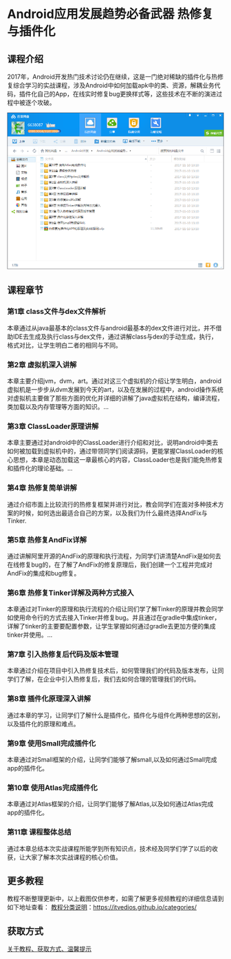 # Android应用发展趋势必备武器 热修复与插件化

## 课程介绍

2017年，Android开发热门技术讨论仍在继续，这是一门绝对稀缺的插件化与热修复综合学习的实战课程，涉及Android中如何加载apk中的类、资源，解耦业务代码，插件化自己的App，在线实时修复bug更换样式等，这些技术在不断的演进过程中被逐个攻破。

![](img/Android热修复与插件化.png)

<!--more-->

## 课程章节

### 第1章 class文件与dex文件解析

本章通过从java最基本的class文件与android最基本的dex文件进行对比，并不借助IDE去生成及执行class与dex文件，通过讲解class与dex的手动生成，执行， 格式对比，让学生明白二者的相同与不同。

### 第2章 虚拟机深入讲解

本章主要介绍jvm，dvm，art。通过对这三个虚拟机的介绍让学生明白，android虚拟机是一步步从dvm发展到今天的art，以及在发展的过程中，android操作系统对虚拟机主要做了那些方面的优化并详细的讲解了java虚拟机在结构，编译流程，类加载以及内存管理等方面的知识。...

### 第3章 ClassLoader原理讲解

本章主要通过对android中的ClassLoader进行介绍和对比，说明android中类去如何被加载到虚拟机中的，通过带领同学们阅读源码，更能掌握ClassLoader的核心思想，本章是动态加载这一章最核心的内容，ClassLoader也是我们能免热修复和插件化的理论基础。...

### 第4章 热修复简单讲解

通过介绍市面上比较流行的热修复框架并进行对比，教会同学们在面对多种技术方案的时候，如何选出最适合自己的方案，以及我们为什么最终选择AndFix与Tinker.

### 第5章 热修复AndFix详解

通过讲解阿里开源的AndFix的原理和执行流程，为同学们讲清楚AndFix是如何去在线修复bug的，在了解了AndFix的修复原理后，我们创建一个工程并完成对AndFix的集成和bug修复。

### 第6章 热修复Tinker详解及两种方式接入

本章通过对Tinker的原理和执行流程的介绍让同们学了解Tinker的原理并教会同学如使用命令行的方式去接入Tinker并修复bug。并且通过在gradle中集成tinker，详解了tinker的主要要配置参数，让学生掌握如何通过gradle去更加方便的集成tinker并使用。...

### 第7章 引入热修复后代码及版本管理

本章通过介绍在项目中引入热修复技术后，如何管理我们的代码及版本发布，让同学们了解，在企业中引入热修复后，我们去如何合理的管理我们的代码。

### 第8章 插件化原理深入讲解

通过本章的学习，让同学们了解什么是插件化，插件化与组件化两种思想的区别，以及插件化的原理和难点。

### 第9章 使用Small完成插件化

本章通过对Small框架的介绍，让同学们能够了解small,以及如何通过Small完成app的插件化。

### 第10章 使用Atlas完成插件化

本章通过对Atlas框架的介绍，让同学们能够了解Atlas,以及如何通过Atlas完成app的插件化。

### 第11章 课程整体总结

通过本章总结本次实战课程所能学到所有知识点，技术经及同学们学了以后的收获，让大家了解本次实战课程的核心价值。

## 更多教程

教程不断整理更新中，以上截图仅供参考，如需了解更多视频教程的详细信息请到如下地址查看：
[教程分类说明](https://itvedios.github.io/categories/)：<https://itvedios.github.io/categories/>

## 获取方式

[关于教程、获取方式、温馨提示](https://itvedios.github.io/about/)
